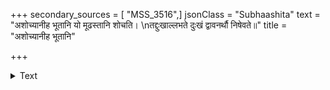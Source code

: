 +++
secondary_sources = [ "MSS_3516",]
jsonClass = "Subhaashita"
text = "अशोच्यानीह भूतानि यो मूढस्तानि शोचति।  \nतद्दुःखाल्लभते दुःखं द्वावनर्थौ निषेवते॥"
title = "अशोच्यानीह भूतानि"

+++

<details><summary>Text</summary>

अशोच्यानीह भूतानि यो मूढस्तानि शोचति।  
तद्दुःखाल्लभते दुःखं द्वावनर्थौ निषेवते॥
</details>
